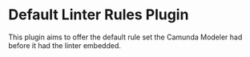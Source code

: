 # Default Linter Rules Plugin

This plugin aims to offer the default rule set the Camunda Modeler had before it had the linter embedded.